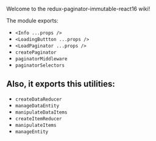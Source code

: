 Welcome to the redux-paginator-immutable-react16 wiki!

The module exports:
- `<Info ...props />`
- `<LoadingButtton ...props />`
- `<LoadPaginator ...props />`
- `createPaginator`
- `paginatorMiddleware`
- `paginatorSelectors`

## Also, it exports this utilities:
- `createDataReducer`
- `manageDataEntity`
- `manipulateDataItems`
- `createItemReducer`
- `manipulateItems`
- `manageEntity`
